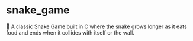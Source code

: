 # snake_game
🐍 A classic Snake Game built in C where the snake grows longer as it eats food and ends when it collides with itself or the wall.
